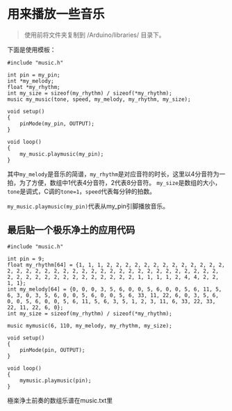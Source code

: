 # 用来播放一些音乐

>使用前将文件夹复制到 /Arduino/libraries/ 目录下。

下面是使用模板：

```
#include "music.h"

int pin = my_pin;
int *my_melody; 
float *my_rhythm;
int my_size = sizeof(my_rhythm) / sizeof(*my_rhythm);
music my_music(tone, speed, my_melody, my_rhythm, my_size);

void setup()
{
    pinMode(my_pin, OUTPUT);
}

void loop()
{
    my_music.playmusic(my_pin);
}
```

其中`my_melody`是音乐的简谱，`my_rhythm`是对应音符的时长，这里以4分音符为一拍，为了方便，数组中1代表4分音符，2代表8分音符。
`my_size`是数组的大小，`tone`是调式，C调的`tone=1`，`speed`代表每分钟的拍数。

`my_music.playmusic(my_pin)`代表从my_pin引脚播放音乐。

## 最后贴一个极乐净土的应用代码

```
#include "music.h"

int pin = 9;
float my_rhythm[64] = {1, 1, 1, 2, 2, 2, 2, 2, 2, 2, 2, 2, 2, 2, 2, 2, 2, 2, 2, 2, 2, 2, 2, 2, 2, 2, 2, 2, 2, 2, 2, 2, 2, 2, 2, 2, 2, 2, 2, 2, 2, 2, 2, 2, 2, 2, 2, 2, 2, 2, 2, 2, 2, 1, 1, 1, 1, 2, 4, 4, 2, 2, 1, 1};
int my_melody[64] = {0, 0, 0, 3, 5, 6, 0, 0, 5, 6, 0, 0, 5, 6, 11, 5, 6, 3, 0, 3, 5, 6, 0, 0, 5, 6, 0, 0, 5, 6, 33, 11, 22, 6, 0, 3, 5, 6, 0, 0, 5, 6, 0, 0, 5, 6, 11, 5, 6, 3, 5, 1, 2, 3, 11, 6, 33, 22, 33, 22, 11, 22, 6, 0};
int my_size = sizeof(my_rhythm) / sizeof(*my_rhythm);

music mymusic(6, 110, my_melody, my_rhythm, my_size);

void setup()
{
    pinMode(pin, OUTPUT);
}

void loop()
{
    mymusic.playmusic(pin);
}
```

極楽浄土前奏的数组乐谱在music.txt里
